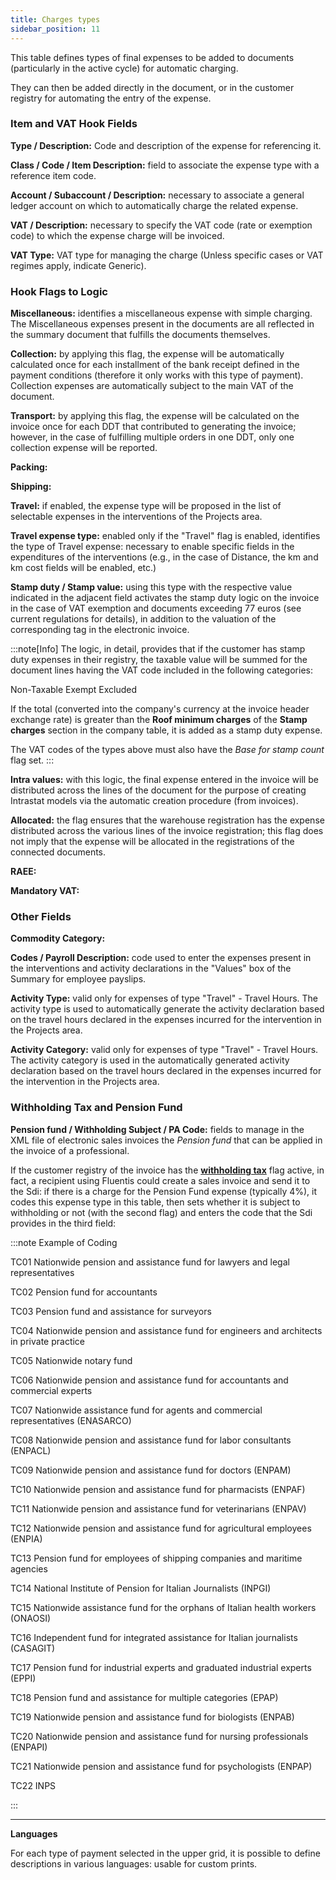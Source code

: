 ```yaml
---
title: Charges types
sidebar_position: 11
---
```


This table defines types of final expenses to be added to documents (particularly in the active cycle) for automatic charging.

They can then be added directly in the document, or in the customer registry for automating the entry of the expense.

### Item and VAT Hook Fields

**Type / Description:** Code and description of the expense for referencing it.

**Class / Code / Item Description:** field to associate the expense type with a reference item code.

**Account / Subaccount / Description:** necessary to associate a general ledger account on which to automatically charge the related expense.

**VAT / Description:** necessary to specify the VAT code (rate or exemption code) to which the expense charge will be invoiced.

**VAT Type:** VAT type for managing the charge (Unless specific cases or VAT regimes apply, indicate Generic).


### Hook Flags to Logic

**Miscellaneous:** identifies a miscellaneous expense with simple charging. The Miscellaneous expenses present in the documents are all reflected in the summary document that fulfills the documents themselves.

**Collection:** by applying this flag, the expense will be automatically calculated once for each installment of the bank receipt defined in the payment conditions (therefore it only works with this type of payment). Collection expenses are automatically subject to the main VAT of the document.

**Transport:** by applying this flag, the expense will be calculated on the invoice once for each DDT that contributed to generating the invoice; however, in the case of fulfilling multiple orders in one DDT, only one collection expense will be reported.      

**Packing:**

**Shipping:**

**Travel:** if enabled, the expense type will be proposed in the list of selectable expenses in the interventions of the Projects area.

**Travel expense type:** enabled only if the "Travel" flag is enabled, identifies the type of Travel expense: necessary to enable specific fields in the expenditures of the interventions (e.g., in the case of Distance, the km and km cost fields will be enabled, etc.)

**Stamp duty / Stamp value:** using this type with the respective value indicated in the adjacent field activates the stamp duty logic on the invoice in the case of VAT exemption and documents exceeding 77 euros (see current regulations for details), in addition to the valuation of the corresponding tag in the electronic invoice.

:::note[Info]
The logic, in detail, provides that if the customer has stamp duty expenses in their registry, the taxable value will be summed for the document lines having the VAT code included in the following categories: 

Non-Taxable
Exempt
Excluded

If the total (converted into the company's currency at the invoice header exchange rate) is greater than the **Roof minimum charges** of the **Stamp charges** section in the company table, it is added as a stamp duty expense.

The VAT codes of the types above must also have the *Base for stamp count* flag set.
:::

**Intra values:** with this logic, the final expense entered in the invoice will be distributed across the lines of the document for the purpose of creating Intrastat models via the automatic creation procedure (from invoices).

**Allocated:** the flag ensures that the warehouse registration has the expense distributed across the various lines of the invoice registration; this flag does not imply that the expense will be allocated in the registrations of the connected documents.     

**RAEE:**

**Mandatory VAT:**


### Other Fields

**Commodity Category:**

**Codes / Payroll Description:** code used to enter the expenses present in the interventions and activity declarations in the "Values" box of the Summary for employee payslips.

**Activity Type:** valid only for expenses of type "Travel" - Travel Hours. The activity type is used to automatically generate the activity declaration based on the travel hours declared in the expenses incurred for the intervention in the Projects area. 

**Activity Category:** valid only for expenses of type "Travel" - Travel Hours. The activity category is used in the automatically generated activity declaration based on the travel hours declared in the expenses incurred for the intervention in the Projects area. 

### Withholding Tax and Pension Fund

**Pension fund / Withholding Subject / PA Code:** fields to manage in the XML file of electronic sales invoices the *Pension fund* that can be applied in the invoice of a professional.

If the customer registry of the invoice has the [**withholding tax**](/docs/erp-home/registers/contacts/create-new-contact/accounting-data/customer-vendors-data/fiscal-information) flag active, in fact, a recipient using Fluentis could create a sales invoice and send it to the Sdi: if there is a charge for the Pension Fund expense (typically 4%), it codes this expense type in this table, then sets whether it is subject to withholding or not (with the second flag) and enters the code that the Sdi provides in the third field:


:::note Example of Coding

TC01	Nationwide pension and assistance fund for lawyers and legal representatives 

TC02	Pension fund for accountants

TC03	Pension fund and assistance for surveyors

TC04	Nationwide pension and assistance fund for engineers and architects in private practice

TC05	Nationwide notary fund

TC06	Nationwide pension and assistance fund for accountants and commercial experts

TC07	Nationwide assistance fund for agents and commercial representatives (ENASARCO)

TC08	Nationwide pension and assistance fund for labor consultants (ENPACL)

TC09	Nationwide pension and assistance fund for doctors (ENPAM)

TC10	Nationwide pension and assistance fund for pharmacists (ENPAF)

TC11	Nationwide pension and assistance fund for veterinarians (ENPAV)

TC12	Nationwide pension and assistance fund for agricultural employees (ENPIA)

TC13	Pension fund for employees of shipping companies and maritime agencies

TC14	National Institute of Pension for Italian Journalists (INPGI)

TC15	Nationwide assistance fund for the orphans of Italian health workers (ONAOSI)

TC16	Independent fund for integrated assistance for Italian journalists (CASAGIT)

TC17	Pension fund for industrial experts and graduated industrial experts (EPPI)

TC18	Pension fund and assistance for multiple categories (EPAP)

TC19	Nationwide pension and assistance fund for biologists (ENPAB)

TC20	Nationwide pension and assistance fund for nursing professionals (ENPAPI)

TC21	Nationwide pension and assistance fund for psychologists (ENPAP)

TC22	INPS

:::

---

**Languages**

For each type of payment selected in the upper grid, it is possible to define descriptions in various languages: usable for custom prints.
